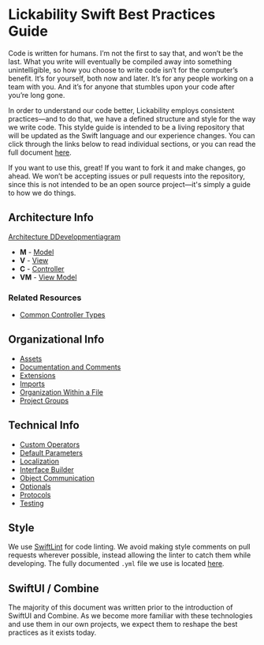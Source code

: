 # Lickability Swift Best Practices Guide

Code is written for humans. I’m not the first to say that, and won’t be the last. What you write will eventually be compiled away into something unintelligible, so how you choose to write code isn’t for the computer’s benefit. It’s for yourself, both now and later. It’s for any people working on a team with you. And it’s for anyone that stumbles upon your code after you’re long gone.

In order to understand our code better, Lickability employs consistent practices—and to do that, we have a defined structure and style for the way we write code. This stylde guide is intended to be a living repository that will be updated as the Swift language and our experience changes. You can click through the links below to read individual sections, or you can read the full document [here](https://github.com/Lickability/swift-best-practices/blob/master/CombinedDocument.md).

If you want to use this, great! If you want to fork it and make changes, go ahead. We won’t be accepting issues or pull requests into the repository, since this is not intended to be an open source project—it's simply a guide to how we do things. 

## Architecture Info

[Architecture DDevelopmentiagram](https://github.com/Lickability/swift-style-guide/blob/master/ArchitectureDiagram.md)

* **M** - [Model](https://github.com/Lickability/swift-style-guide/blob/master/Model.md)
* **V** - [View](https://github.com/Lickability/swift-style-guide/blob/master/View.md)
* **C** - [Controller](https://github.com/Lickability/swift-style-guide/blob/master/Controller.md)
* **VM** - [View Model](https://github.com/Lickability/swift-style-guide/blob/master/ViewModel.md)

### Related Resources
* [Common Controller Types](https://github.com/Lickability/swift-style-guide/blob/master/CommonControllerTypes.md)

## Organizational Info 
* [Assets](https://github.com/Lickability/swift-style-guide/blob/master/Assets.md)
* [Documentation and Comments](https://github.com/Lickability/swift-style-guide/blob/master/DocumentationAndComments.md)
* [Extensions](https://github.com/Lickability/swift-style-guide/blob/master/Extensions.md)
* [Imports](https://github.com/Lickability/swift-style-guide/blob/master/Imports.md)
* [Organization Within a File](https://github.com/Lickability/swift-style-guide/blob/master/OrganizationWithinAFile.md)
* [Project Groups](https://github.com/Lickability/swift-style-guide/blob/master/ProjectGroups.md)

## Technical Info
* [Custom Operators](https://github.com/Lickability/swift-style-guide/blob/master/CustomOperators.md)
* [Default Parameters](https://github.com/Lickability/swift-style-guide/blob/master/DefaultParameters.md)
* [Localization](https://github.com/Lickability/swift-style-guide/blob/master/Localization.md)
* [Interface Builder](https://github.com/Lickability/swift-style-guide/blob/master/InterfaceBuilder.md)
* [Object Communication](https://github.com/Lickability/swift-style-guide/blob/master/Object%20Communication.md)
* [Optionals](https://github.com/Lickability/swift-style-guide/blob/master/Optionals.md)
* [Protocols](https://github.com/Lickability/swift-style-guide/blob/master/Protocols.md)
* [Testing](https://github.com/Lickability/swift-style-guide/blob/master/Testing.md)

## Style

We use [SwiftLint](https://github.com/realm/SwiftLint) for code linting. We avoid making style comments on pull requests wherever possible, instead allowing the linter to catch them while developing. The fully documented `.yml` file we use is located [here](https://github.com/Lickability/swift-style-guide/blob/master/.swiftlint.yml).

## SwiftUI / Combine
The majority of this document was written prior to the introduction of SwiftUI and Combine. As we become more familiar with these technologies and use them in our own projects, we expect them to reshape the best practices as it exists today.
